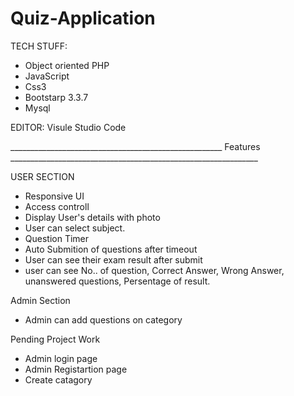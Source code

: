 # Quiz-Application
TECH STUFF:
- Object oriented PHP
- JavaScript
- Css3
- Bootstarp 3.3.7
- Mysql

EDITOR:
 Visule Studio Code

_____________________________________________________ Features ______________________________________________________________

USER SECTION
- Responsive UI
- Access controll
- Display User's details with photo
- User can select subject.
- Question Timer 
- Auto Submition of questions after timeout
- User can see their exam result after submit 
- user can see No.. of question, Correct Answer, Wrong Answer, unanswered questions, Persentage of result. 

Admin Section 
- Admin can add questions on category

Pending Project Work
- Admin login page
- Admin Registartion page
- Create catagory

